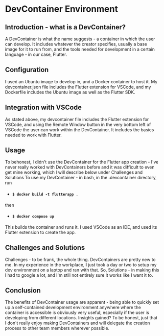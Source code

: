 # DevContainer Environment
## Introduction - what is a DevContainer? 
A DevContainer is what the name suggests - a container in which the user can develop. It includes whatever the creator specifies, usually a base image for it to run from, and the tools needed for development in a certain language - in our case, Flutter.
## Configuration
I used an Ubuntu image to develop in, and a Docker container to host it. My devcontainer.json file includes the Flutter extension for VSCode, and my Dockerfile includes the Ubuntu image as well as the Flutter SDK.
## Integration with VSCode
As stated above, my devcontainer file includes the Flutter extension for VSCode, and using the Remote Window button in the very bottom left of VSCode the user can work within the DevContainer. It includes the basics needed to work with Flutter.
## Usage
To behonest, I didn't use the DevContainer for the Flutter app creation - I've never really worked with DevContainers before and it was difficult to even get mine working, which I will describe below under Challenges and Solutions
To use my DevContainer - in bash, in the .devcontainer directory, run
- #### `$ docker build -t flutterapp .`
then 
- #### `$ docker compose up` 
This builds the container and runs it.  I used VSCode as an IDE, and used its Flutter extension to create the app.
## Challenges and Solutions
Challenges - to be frank, the whole thing. DevContainers are pretty new to me. In my experience in the workplace, I just took a day or two to setup my dev environment on a laptop and ran with that. So, Solutions - in making this I had to google a lot, and I'm still not entirely sure it works like I want it to.
## Conclusion
The benefits of DevContainer usage are apparent - being able to quickly set up a self-contained development environment anywhere where the container is accessible is obviously very useful, especially if the user is developing from different locations. Insights gained? To be honest, just that I don't really enjoy making DevContainers and will delegate the creation process to other team members wherever possible.